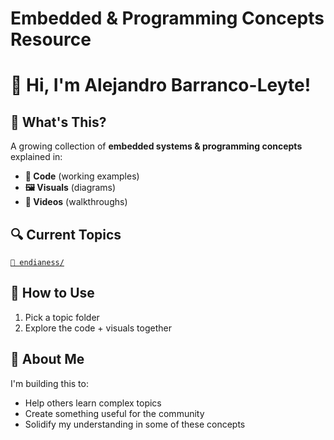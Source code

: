 # Embedded & Programming Concepts Resource

# 👋 Hi, I'm Alejandro Barranco-Leyte!

## 🧠 What's This?

A growing collection of **embedded systems & programming concepts** explained in:

- **📝 Code** (working examples)
- **🖼️ Visuals** (diagrams)
- **🎥 Videos** (walkthroughs)

## 🔍 Current Topics

[`📂 endianess/`](https://github.com/alejandrobarranco01/Embedded-Information/tree/main/endianess)

## 🚀 How to Use

1. Pick a topic folder
2. Explore the code + visuals together

## 🌱 About Me

I'm building this to:

- Help others learn complex topics
- Create something useful for the community
- Solidify my understanding in some of these concepts
